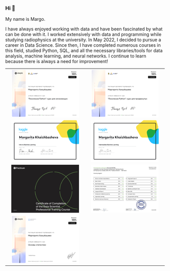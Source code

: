 ### Hi 👋

My name is Margo.

I have always enjoyed working with data and have been fascinated by what can be done with it. I worked extensively with data and programming while studying radiophysics at the university. In May 2022, I decided to pursue a career in Data Science. Since then, I have completed numerous courses in this field, studied Python, SQL, and all the necessary libraries/tools for data analysis, machine learning, and neural networks. I continue to learn because there is always a need for improvement!

<table>
<tr>
<td align="center"><a href="https://stepik.org/cert/1523878"><img src="./diplomas/stepik-certificate-58852-c33dab6-1.png" width="90%"/></a></td>
<td align="center"><a href="https://stepik.org/cert/1586561"><img src="./diplomas/stepik-certificate-68343-ea331b7-1.png" width="90%"/></a></td>
</tr>
<tr>
</tr>
<tr>
<td align="center"><a href="https://www.kaggle.com/learn/certification/margovegano/intro-to-machine-learning"><img src="./diplomas/Margarita Khaishbasheva - Intro to Machine Learning.png"  width="90%"/></a></td>
<td align="center"><a href="https://www.kaggle.com/learn/certification/margovegano/intermediate-machine-learning"><img src="./diplomas/Margarita Khaishbasheva - Intermediate Machine Learning.png"  width="90%"/></a></td>
</tr>
<tr>

<td align="center"><a href="https://drive.google.com/file/d/1ZC6iVO_J3QGWKOofLIJfTMdPvh1RtgLw/view?usp=sharing"><img src="./diplomas/Yandex.Practicum - Data Science Specialist - 1.png"  width="90%"/></a></td>
<td align="center"><a href="https://drive.google.com/file/d/1pWneFFFSKXFY2gQiha9UFy9I3kHBpggp/view?usp=sharing"><img src="./diplomas/Yandex.Practicum - Data Science Specialist - 2.png"  width="90%"/></a></td>

<tr>
<td align="center"><a href="https://stepik.org/cert/2114530"><img src="./diplomas/stepik-certificate-76-f24c0cc.png"  width="90%"/></a></td>
